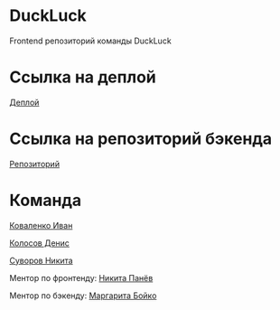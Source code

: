 # DuckLuck

Frontend репозиторий команды DuckLuck

# Ссылка на деплой

[Деплой]()

# Ссылка на репозиторий бэкенда

[Репозиторий](https://github.com/go-park-mail-ru/2021_1_DuckLuck)

# Команда

[Коваленко Иван](https://github.com/DuckLuckBreakout)

[Колосов Денис](https://github.com/lev4rT)

[Суворов Никита](https://github.com/Tullerpeton)

Ментор по фронтенду: [Никита Панёв](https://github.com/tmible)

Ментор по бэкенду: [Маргарита Бойко](https://github.com/mortawe)
